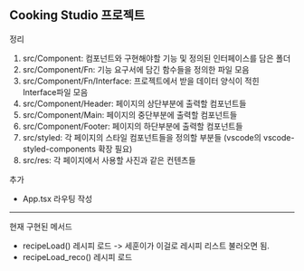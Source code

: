 Cooking Studio 프로젝트
-------------------------------------------------
정리

1. src/Component: 컴포넌트와 구현해야할 기능 및 정의된 인터페이스를 담은 폴더
2. src/Component/Fn: 기능 요구서에 담긴 함수들을 정의한 파일 모음
3. src/Component/Fn/Interface: 프로젝트에서 받을 데이터 양식이 적힌 Interface파일 모음
4. src/Component/Header: 페이지의 상단부분에 출력할 컴포넌트들
5. src/Component/Main: 페이지의 중단부분에 출력할 컴포넌트들
6. src/Component/Footer: 페이지의 하단부분에 출력할 컴포넌트들
7. src/styled: 각 페이지의 스타일 컴포넌트들을 정의할 부분들 (vscode의 vscode-styled-components 확장 필요)
8. src/res: 각 페이지에서 사용할 사진과 같은 컨텐츠들

추가
- App.tsx 라우팅 작성

-------------------------------------------------
현재 구현된 메서드

- recipeLoad() 레시피 로드 -> 세훈이가 이걸로 레시피 리스트 불러오면 됨.
- recipeLoad_reco() 레시피 로드